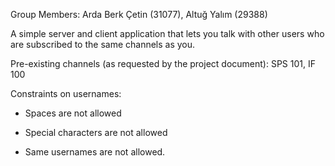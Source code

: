 Group Members: Arda Berk Çetin (31077), Altuğ Yalım (29388)

A simple server and client application that lets you talk with other users who are subscribed to the same channels as you.

Pre-existing channels (as requested by the project document): SPS 101, IF 100

Constraints on usernames:

* Spaces are not allowed

* Special characters are not allowed
   
* Same usernames are not allowed.
